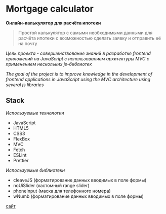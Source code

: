 # Mortgage calculator
**Онлайн-калькулятор для расчёта ипотеки**

> Простой калькулятор с самыми необходимыми данными для расчёта ипотеки с возможностью сделать заявку и отправить её на почту

*Цель проекта - совершенствование знаний в разработке frontend приложений на JavaScript с использованием архитектуры MVC с применением нескольких js-библиотек*

*The goal of the project is to improve knowledge in the development of frontend applications in JavaScript using the MVC architecture using several js libraries*

## Stack

*Используемые технологии*

- JavaScript
- HTML5
- CSS3
- FlexBox
- MVC
- Fetch
- ESLint
- Prettier

*Используемые библиотеки*

- cleaveJS (форматирование данных вводимых в поле формы)
- noUiSlider (кастомный range slider)
- phoneInput (маска для телефонного номера)
- wNumb (форматирование данных вводимых в поле формы)

[сайт](https://deniskoid.github.io/MortgageCalc/)
